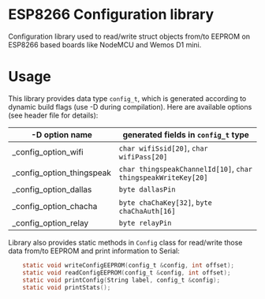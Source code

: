 # ESP8266 Configuration library
Configuration library used to read/write struct objects from/to EEPROM on ESP8266 based boards like NodeMCU and Wemos D1 mini.

# Usage

This library provides data type `config_t`, which is generated according to dynamic build flags (use -D during compilation). Here are available options (see header file for details):

-D option name|generated fields in `config_t` type
--------------|-----------------------------------
_config_option_wifi|`char wifiSsid[20]`, `char wifiPass[20]`
_config_option_thingspeak|`char thingspeakChannelId[10]`, `char thingspeakWriteKey[20]`
_config_option_dallas|`byte dallasPin`
_config_option_chacha|`byte chaChaKey[32]`, `byte chaChaAuth[16]`
_config_option_relay|`byte relayPin`


Library also provides static methods in `Config` class for read/write those data from/to EEPROM and print information to Serial:
```C
    static void writeConfigEEPROM(config_t &config, int offset);
    static void readConfigEEPROM(config_t &config, int offset);
    static void printConfig(String label, config_t &config);
    static void printStats();
```
